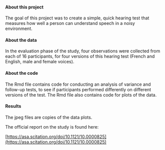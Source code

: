 
#### About this project
 
The goal of this project was to create a simple, quick hearing test that measures how well a person can understand speech in a noisy environment.  
 
#### About the data
 
In the evaluation phase of the study, four observations were collected from each of 16 participants, for four versions of this hearing test (French and English, male and female voices). 
 
#### About the code
 
The Rmd file contains code for conducting an analysis of variance and follow-up tests, to see if participants performed differently on different versions of the test. The Rmd file also contains code for plots of the data.
 
#### Results
 
The jpeg files are copies of the data plots. 
 
The official report on the study is found here:
 
[https://asa.scitation.org/doi/10.1121/10.0000825](https://asa.scitation.org/doi/10.1121/10.0000825)

